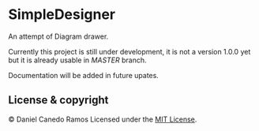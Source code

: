 # SimpleDesigner
An attempt of Diagram drawer.

Currently this project is still under development, it is not a version 1.0.0 yet but it is already usable in *MASTER* branch.

Documentation will be added in future upates.

## License & copyright
© Daniel Canedo Ramos
Licensed under the [MIT License](LICENSE).
